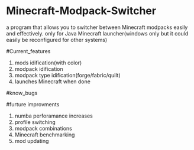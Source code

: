 # Minecraft-Modpack-Switcher
a program that allows you to switcher between Minecraft modpacks easily and effectively. 
only for Java Minecraft launcher(windows only but it could easily be reconfigured for other systems)


#Current_features
1. mods idification(with color)
2. modpack idification
3. modpack type idification(forge/fabric/quilt)
4. launches Minecraft when done

#know_bugs


#furture improvments

1. numba perforamance increases
2. profile switching
3. modpack combinations
4. Minecraft benchmarking
5. mod updating

